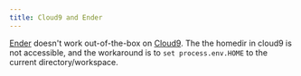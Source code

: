 ```yaml
---
title: Cloud9 and Ender
---
```


[Ender](http://ender.no.de) doesn't work out-of-the-box on [Cloud9](http://c9.io). The the homedir in cloud9 is not accessible, and the workaround is to `set process.env.HOME` to the current directory/workspace.
